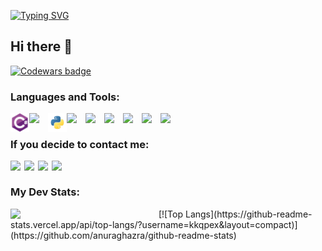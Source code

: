 
[![Typing SVG](https://readme-typing-svg.herokuapp.com/?font=&size=25&pause=1000&color=5227b7&width=435&lines=Another+random+github+profile...;kkqpex)](https://git.io/typing-svg)

## Hi there 👋

[![Codewars badge](https://www.codewars.com/users/kkqpexdev/badges/large)](https://www.codewars.com/users/kkqpexdev)
<!-- - ⚡ I
- 🚀 I -->

### Languages and Tools:

[<img align="left" width="30px" src="https://raw.githubusercontent.com/devicons/devicon/master/icons/csharp/csharp-original.svg"/>][CS]
[<img align="left" width="30px" src="https://cdn3.iconfinder.com/data/icons/social-media-2169/24/social_media_social_media_logo_dot_net-256.png"/>][DotNet]
[<img align="left" width="30px" src="https://raw.githubusercontent.com/github/explore/80688e429a7d4ef2fca1e82350fe8e3517d3494d/topics/python/python.png"/>][Python]
[<img align="left" width="30px" src="https://www.saashub.com/images/app/service_logos/19/1e0d827a9c4c/large.png?1541972415"/>][IDA]
[<img align="left" width="30px" src="https://cdn1.iconfinder.com/data/icons/hawcons/32/700048-icon-89-document-file-sql-256.png"/>][SQL]
[<img align="left" width="30px" src="https://cdn3.iconfinder.com/data/icons/logos-brands-3/24/logo_brand_brands_logos_linux-256.png"/>][Linux]
[<img align="left" width="30px" src="https://cdn3.iconfinder.com/data/icons/social-media-2169/24/social_media_social_media_logo_git-256.png"/>][Git]
[<img align="left" width="30px" src="https://cdn4.iconfinder.com/data/icons/social-media-logos-6/512/71-github-256.png"/>][Github]
[<img align="left" width="30px" src="https://cdn1.iconfinder.com/data/icons/metro-ui-dock-icon-set--icons-by-dakirby/256/Command_Prompt.png"/>][cmd]
<br />

### If you decide to contact me:
[<img align="left" width="22px" src="https://cdn4.iconfinder.com/data/icons/miu-flat-social/60/mail-256.png"/>][Mail]
[<img align="left" width="22px" src="https://cdn4.iconfinder.com/data/icons/social-media-flat-7/64/Social-media_VK-256.png"/>][Vk]
[<img align="left" width="22px" src="https://cdn3.iconfinder.com/data/icons/social-icons-33/512/Telegram-256.png"/>][Telegram]
[<img align="left" width="24px" src="https://cdn0.iconfinder.com/data/icons/free-social-media-set/24/discord-256.png"/>][Discord]
<br />


### My Dev Stats:
<img align='left' width=47% src="https://github-readme-stats.vercel.app/api?username=kkqpex&count_private=true&show_icons=true&include_all_commits=true;&theme=midnight-purple" />
[![Top Langs](https://github-readme-stats.vercel.app/api/top-langs/?username=kkqpex&layout=compact)](https://github.com/anuraghazra/github-readme-stats)



[Mail]: mailto:ut1vdev@gmail.com
[Vk]: https://vk.com/krivl
[Telegram]: https://t.me/kkqpex
[Discord]:  https://discordapp.com/users/anonimus#0177

[CS]: https://learn.microsoft.com/en-us/dotnet/csharp/
[DotNet]: https://dotnet.microsoft.com/en-us/
[IDA]: https://hex-rays.com/ida-pro/
[Python]: https://www.python.org
[Github]: https://github.com/github
[Git]: https://git-scm.com
[cmd]: https://docs.microsoft.com/en-us/windows-server/administration/windows-commands/windows-commands
[Linux]: https://www.linux.org
[SQL]: https://en.wikipedia.org/wiki/SQL
